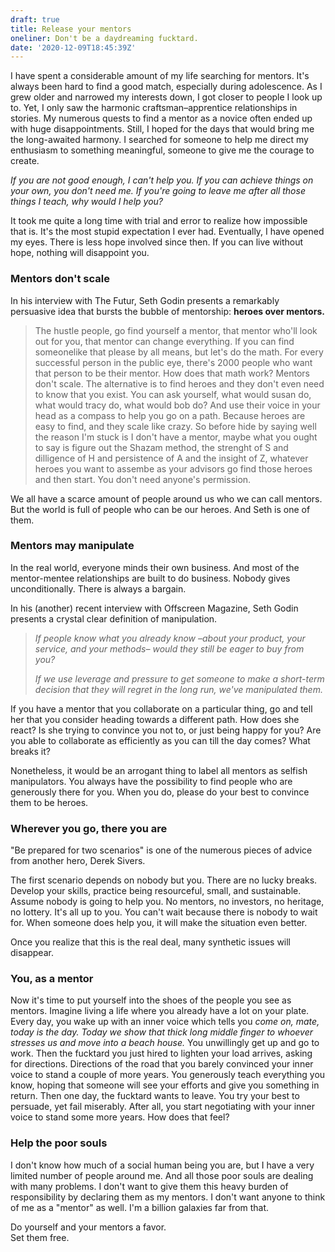 ```yaml
---
draft: true
title: Release your mentors
oneliner: Don't be a daydreaming fucktard.
date: '2020-12-09T18:45:39Z'
---
```


I have spent a considerable amount of my life searching for mentors. It's always been hard to find a good match, especially during adolescence. As I grew older and narrowed my interests down, I got closer to people I look up to. Yet, I only saw the harmonic craftsman–apprentice relationships in stories. My numerous quests to find a mentor as a novice often ended up with huge disappointments. Still, I hoped for the days that would bring me the long-awaited harmony. I searched for someone to help me direct my enthusiasm to something meaningful, someone to give me the courage to create.

_If you are not good enough, I can't help you. If you can achieve things on your own, you don't need me. If you're going to leave me after all those things I teach, why would I help you?_

It took me quite a long time with trial and error to realize how impossible that is. It's the most stupid expectation I ever had. Eventually, I have opened my eyes. There is less hope involved since then. If you can live without hope, nothing will disappoint you.

### Mentors don't scale

In his interview with The Futur, Seth Godin presents a remarkably persuasive idea that bursts the bubble of mentorship: **heroes over mentors.**

> The hustle people, go find yourself a mentor, that mentor who'll look out for you, that mentor can change everything. If you can find someonelike that please by all means, but let's do the math. For every successful person in the public eye, there's 2000 people who want that person to be their mentor. How does that math work? Mentors don't scale. The alternative is to find heroes and they don't even need to know that you exist. You can ask yourself, what would susan do, what would tracy do, what would bob do? And use their voice in your head as a compass to help you go on a path. Because heroes are easy to find, and they scale like crazy. So before hide by saying well the reason I'm stuck is I don't have a mentor, maybe what you ought to say is figure out the Shazam method, the strenght of S and dilligence of H and persistence of A and the insight of Z, whatever heroes you want to assembe as your advisors go find those heroes and then start. You don't need anyone's permission.

We all have a scarce amount of people around us who we can call mentors. But the world is full of people who can be our heroes. And Seth is one of them.

### Mentors may manipulate

In the real world, everyone minds their own business. And most of the mentor-mentee relationships are built to do business. Nobody gives unconditionally. There is always a bargain.

In his (another) recent interview with Offscreen Magazine, Seth Godin presents a crystal clear definition of manipulation.

> _If people know what you already know –about your product, your service, and your methods– would they still be eager to buy from you?_
>
> _If we use leverage and pressure to get someone to make a short-term decision that they will regret in the long run, we've manipulated them._

If you have a mentor that you collaborate on a particular thing, go and tell her that you consider heading towards a different path. How does she react? Is she trying to convince you not to, or just being happy for you? Are you able to collaborate as efficiently as you can till the day comes? What breaks it?

Nonetheless, it would be an arrogant thing to label all mentors as selfish manipulators. You always have the possibility to find people who are generously there for you. When you do, please do your best to convince them to be heroes.

### Wherever you go, there you are

"Be prepared for two scenarios" is one of the numerous pieces of advice from another hero, Derek Sivers.

The first scenario depends on nobody but you. There are no lucky breaks. Develop your skills, practice being resourceful, small, and sustainable. Assume nobody is going to help you. No mentors, no investors, no heritage, no lottery. It's all up to you. You can't wait because there is nobody to wait for. When someone does help you, it will make the situation even better.

Once you realize that this is the real deal, many synthetic issues will disappear.

### You, as a mentor

Now it's time to put yourself into the shoes of the people you see as mentors. Imagine living a life where you already have a lot on your plate. Every day, you wake up with an inner voice which tells you _come on, mate, today is the day. Today we show that thick long middle finger to whoever stresses us and move into a beach house._ You unwillingly get up and go to work. Then the fucktard you just hired to lighten your load arrives, asking for directions. Directions of the road that you barely convinced your inner voice to stand a couple of more years. You generously teach everything you know, hoping that someone will see your efforts and give you something in return. Then one day, the fucktard wants to leave. You try your best to persuade, yet fail miserably. After all, you start negotiating with your inner voice to stand some more years. How does that feel?

### Help the poor souls

I don't know how much of a social human being you are, but I have a very limited number of people around me. And all those poor souls are dealing with many problems. I don't want to give them this heavy burden of responsibility by declaring them as my mentors. I don't want anyone to think of me as a "mentor" as well. I'm a billion galaxies far from that.

Do yourself and your mentors a favor. \
Set them free.
